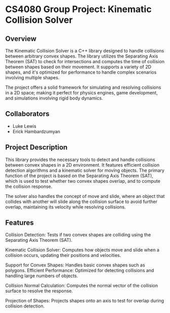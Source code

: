 # CS4080 Group Project: Kinematic Collision Solver

## Overview

The Kinematic Collision Solver is a C++ library designed to handle collisions between arbitrary convex shapes. The library utilizes the Separating Axis Theorem (SAT) to check for intersections and computes the time of collision between shapes based on their movement. It supports a variety of 2D shapes, and it's optimized for performance to handle complex scenarios involving multiple shapes.

The project offers a solid framework for simulating and resolving collisions in a 2D space; making it perfect for physics engines, game development, and simulations involving rigid body dynamics.

## Collaborators

- Luke Lewis
- Erick Hambardzumyan

## Project Description

This library provides the necessary tools to detect and handle collisions between convex shapes in a 2D environment. It features efficient collision detection algorithms and a kinematic solver for moving objects. The primary function of the project is based on the Separating Axis Theorem (SAT), which is used to test whether two convex shapes overlap, and to compute the collision response.

The solver also handles the concept of move and slide, where an object that collides with another will slide along the collision surface to avoid further overlap, maintaining its velocity while resolving collisions.

## Features

Collision Detection: Tests if two convex shapes are colliding using the Separating Axis Theorem (SAT).

Kinematic Collision Solver: Computes how objects move and slide when a collision occurs, updating their positions and velocities.

Support for Convex Shapes: Handles basic convex shapes such as polygons.
Efficient Performance: Optimized for detecting collisions and handling large numbers of objects.

Collision Normal Calculation: Computes the normal vector of the collision surface to resolve the response.

Projection of Shapes: Projects shapes onto an axis to test for overlap during collision detection.
